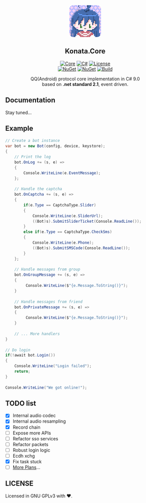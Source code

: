 <div align="center">

<img width="100" src="Resources/konata_icon_512_round64.png">

## Konata.Core

[![Core](https://img.shields.io/badge/Konata-Core-blue)](#)
[![C#](https://img.shields.io/badge/C%23-9.0-green)](#)
[![License](https://img.shields.io/static/v1?label=LICENSE&message=GNU%20GPLv3&color=lightrey)](./blob/main/LICENSE)  
[![NuGet](https://img.shields.io/nuget/dt/Konata.Core)](https://www.nuget.org/packages/Konata.Core)
[![NuGet](https://img.shields.io/nuget/v/Konata.Core)](https://www.nuget.org/packages/Konata.Core)
[![Build](https://github.com/KonataDev/Konata.Core/actions/workflows/build.yml/badge.svg?branch=master)](./actions/workflows/build.yml)

QQ(Android) protocol core implementation in C# 9.0   
based on **.net standard 2.1**, event driven.
</div>

## Documentation
 Stay tuned...

## Example
```C#
// Create a bot instance
var bot = new Bot(config, device, keystore);
{
    // Print the log
    bot.OnLog += (s, e) =>
    {
        Console.WriteLine(e.EventMessage); 
    };

    // Handle the captcha
    bot.OnCaptcha += (s, e) =>
    {
        if(e.Type == CaptchaType.Slider)
        {
            Console.WriteLine(e.SliderUrl); 
            ((Bot)s).SubmitSliderTicket(Console.ReadLine());
        }
        else if(e.Type == CaptchaType.CheckSms)
        {
            Console.WriteLine(e.Phone); 
            ((Bot)s).SubmitSMSCode(Console.ReadLine());
        }
    };

    // Handle messages from group
    bot.OnGroupMessage += (s, e) =>
    {
         Console.WriteLine($"{e.Message.ToString()}"); 
    }
    
    // Handle messages from friend
    bot.OnPrivateMessage += (s, e) =>
    {
         Console.WriteLine($"{e.Message.ToString()}"); 
    }
    
    // ... More handlers
}

// Do login
if(!await bot.Login())
{
    Console.WriteLine("Login failed");
    return;
}

Console.WriteLine("We got online!");
```

## TODO list
- [x] Internal audio codec
- [x] Internal audio resampling
- [x] Record chain
- [ ] Expose more APIs
- [ ] Refactor sso services
- [ ] Refactor packets
- [ ] Robust login logic
- [ ] Ecdh xchg
- [x] Fix task stuck
- [ ] [More Plans](../../projects/1)...

## LICENSE
Licensed in GNU GPLv3 with ❤.
